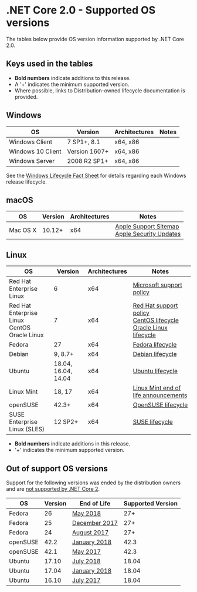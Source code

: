 # .NET Core 2.0 - Supported OS versions

The tables below provide OS version information supported by .NET Core 2.0.

## Keys used in the tables

* **Bold numbers** indicate additions to this release.
* A '+' indicates the minimum supported version.
* Where possible, links to Distribution-owned lifecycle documentation is provided.

## Windows

OS                            | Version                       | Architectures  | Notes
------------------------------|-------------------------------|----------------|-----
Windows Client                | 7 SP1+, 8.1                  | x64, x86       |
Windows 10 Client             | Version 1607+                 | x64, x86       |
Windows Server                | 2008 R2 SP1+                  | x64, x86       |

See the [Windows Lifecycle Fact Sheet](https://support.microsoft.com/en-us/help/13853/windows-lifecycle-fact-sheet) for details regarding each Windows release lifecycle.

## macOS

OS                            | Version                       | Architectures  | Notes
------------------------------|-------------------------------|----------------|-----
Mac OS X                      | 10.12+                        | x64            | [Apple Support Sitemap](https://support.apple.com/sitemap) <br> [Apple Security Updates](https://support.apple.com/en-us/HT201222)

## Linux

OS                            | Version                       | Architectures  | Notes
------------------------------|-------------------------------|----------------|-----
Red Hat Enterprise Linux      | 6                             | x64            | [Microsoft support policy](https://www.microsoft.com/net/support/policy) 
Red Hat Enterprise Linux <br> CentOS <br> Oracle Linux     | 7                             | x64            | [Red Hat support policy](https://access.redhat.com/support/policy/updates/errata/) <br> [CentOS lifecycle](https://wiki.centos.org/FAQ/General#head-fe8a0be91ee3e7dea812e8694491e1dde5b75e6d) <br> [Oracle Linux lifecycle](http://www.oracle.com/us/support/library/elsp-lifetime-069338.pdf)
Fedora                        | 27                | x64            | [Fedora lifecycle](https://fedoraproject.org/wiki/End_of_life)
Debian                        | 9, 8.7+                   | x64            | [Debian lifecycle](https://wiki.debian.org/DebianReleases)
Ubuntu                        | 18.04, 16.04, 14.04       | x64            | [Ubuntu lifecycle](https://wiki.ubuntu.com/Releases)
Linux Mint                    | 18, 17                    | x64            | [Linux Mint end of life announcements](https://forums.linuxmint.com/search.php?keywords=%22end+of+life%22&terms=all&author=&sc=1&sf=titleonly&sr=posts&sk=t&sd=d&st=0&ch=300&t=0&submit=Search)
openSUSE                      | 42.3+                         | x64            | [OpenSUSE lifecycle](https://en.opensuse.org/Lifetime)
SUSE Enterprise Linux (SLES)  | 12 SP2+                   | x64            | [SUSE lifecycle](https://www.suse.com/lifecycle/)

* **Bold numbers** indicate additions in this release.
* '+' indicates the minimum supported version.

## Out of support OS versions

Support for the following versions was ended by the distribution owners and are [not supported by .NET Core 2](https://github.com/dotnet/core/blob/master/os-lifecycle-policy.md).

OS         | Version  | End of Life | Supported Version
-----------|----------|-------------|------------------
Fedora     | 26       | [May 2018](https://fedoramagazine.org/fedora-26-end-life/) | 27+
Fedora     | 25       | [December 2017](https://fedoramagazine.org/fedora-25-end-life/) | 27+
Fedora     | 24       | [August 2017](https://fedoramagazine.org/fedora-24-eol/) | 27+
openSUSE   | 42.2     | [January 2018](https://lists.opensuse.org/opensuse-security-announce/2017-11/msg00066.html)  | 42.3
openSUSE   | 42.1     | [May 2017](https://lists.opensuse.org/opensuse-security-announce/2017-05/msg00053.html)  | 42.3
Ubuntu     | 17.10    | [July 2018](https://lists.ubuntu.com/archives/ubuntu-announce/2018-July/000232.html) | 18.04
Ubuntu     | 17.04    | [January 2018](https://lists.ubuntu.com/archives/ubuntu-announce/2018-January.txt) | 18.04
Ubuntu     | 16.10    | [July 2017](https://lists.ubuntu.com/archives/ubuntu-announce/2017-July/000223.html) | 18.04
